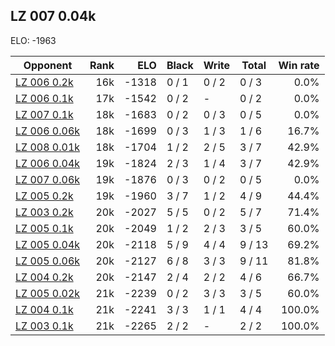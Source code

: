 ## LZ 007 0.04k ##

ELO: -1963

Opponent | Rank | ELO | Black | Write | Total | Win rate
---------|-----:|----:|-------|-------|-------|-------:
[LZ 006 0.2k](LZ%20006%200.2k.md) | 16k | -1318 | 0 / 1 | 0 / 2 | 0 / 3 | 0.0%
[LZ 006 0.1k](LZ%20006%200.1k.md) | 17k | -1542 | 0 / 2 | - | 0 / 2 | 0.0%
[LZ 007 0.1k](LZ%20007%200.1k.md) | 18k | -1683 | 0 / 2 | 0 / 3 | 0 / 5 | 0.0%
[LZ 006 0.06k](LZ%20006%200.06k.md) | 18k | -1699 | 0 / 3 | 1 / 3 | 1 / 6 | 16.7%
[LZ 008 0.01k](LZ%20008%200.01k.md) | 18k | -1704 | 1 / 2 | 2 / 5 | 3 / 7 | 42.9%
[LZ 006 0.04k](LZ%20006%200.04k.md) | 19k | -1824 | 2 / 3 | 1 / 4 | 3 / 7 | 42.9%
[LZ 007 0.06k](LZ%20007%200.06k.md) | 19k | -1876 | 0 / 3 | 0 / 2 | 0 / 5 | 0.0%
[LZ 005 0.2k](LZ%20005%200.2k.md) | 19k | -1960 | 3 / 7 | 1 / 2 | 4 / 9 | 44.4%
[LZ 003 0.2k](LZ%20003%200.2k.md) | 20k | -2027 | 5 / 5 | 0 / 2 | 5 / 7 | 71.4%
[LZ 005 0.1k](LZ%20005%200.1k.md) | 20k | -2049 | 1 / 2 | 2 / 3 | 3 / 5 | 60.0%
[LZ 005 0.04k](LZ%20005%200.04k.md) | 20k | -2118 | 5 / 9 | 4 / 4 | 9 / 13 | 69.2%
[LZ 005 0.06k](LZ%20005%200.06k.md) | 20k | -2127 | 6 / 8 | 3 / 3 | 9 / 11 | 81.8%
[LZ 004 0.2k](LZ%20004%200.2k.md) | 20k | -2147 | 2 / 4 | 2 / 2 | 4 / 6 | 66.7%
[LZ 005 0.02k](LZ%20005%200.02k.md) | 21k | -2239 | 0 / 2 | 3 / 3 | 3 / 5 | 60.0%
[LZ 004 0.1k](LZ%20004%200.1k.md) | 21k | -2241 | 3 / 3 | 1 / 1 | 4 / 4 | 100.0%
[LZ 003 0.1k](LZ%20003%200.1k.md) | 21k | -2265 | 2 / 2 | - | 2 / 2 | 100.0%
